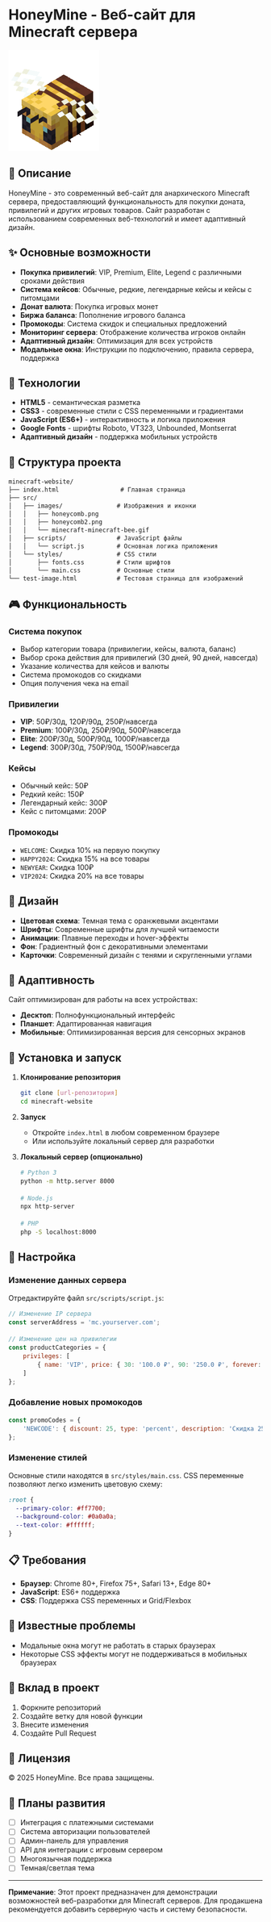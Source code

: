 # HoneyMine - Веб-сайт для Minecraft сервера

![HoneyMine Logo](src/images/minecraft-minecraft-bee.gif)

## 📖 Описание

HoneyMine - это современный веб-сайт для анархического Minecraft сервера, предоставляющий функциональность для покупки доната, привилегий и других игровых товаров. Сайт разработан с использованием современных веб-технологий и имеет адаптивный дизайн.

## ✨ Основные возможности

- **Покупка привилегий**: VIP, Premium, Elite, Legend с различными сроками действия
- **Система кейсов**: Обычные, редкие, легендарные кейсы и кейсы с питомцами
- **Донат валюта**: Покупка игровых монет
- **Биржа баланса**: Пополнение игрового баланса
- **Промокоды**: Система скидок и специальных предложений
- **Мониторинг сервера**: Отображение количества игроков онлайн
- **Адаптивный дизайн**: Оптимизация для всех устройств
- **Модальные окна**: Инструкции по подключению, правила сервера, поддержка

## 🚀 Технологии

- **HTML5** - семантическая разметка
- **CSS3** - современные стили с CSS переменными и градиентами
- **JavaScript (ES6+)** - интерактивность и логика приложения
- **Google Fonts** - шрифты Roboto, VT323, Unbounded, Montserrat
- **Адаптивный дизайн** - поддержка мобильных устройств

## 📁 Структура проекта

```
minecraft-website/
├── index.html                 # Главная страница
├── src/
│   ├── images/               # Изображения и иконки
│   │   ├── honeycomb.png
│   │   ├── honeycomb2.png
│   │   └── minecraft-minecraft-bee.gif
│   ├── scripts/              # JavaScript файлы
│   │   └── script.js         # Основная логика приложения
│   └── styles/               # CSS стили
│       ├── fonts.css         # Стили шрифтов
│       └── main.css          # Основные стили
└── test-image.html           # Тестовая страница для изображений
```

## 🎮 Функциональность

### Система покупок
- Выбор категории товара (привилегии, кейсы, валюта, баланс)
- Выбор срока действия для привилегий (30 дней, 90 дней, навсегда)
- Указание количества для кейсов и валюты
- Система промокодов со скидками
- Опция получения чека на email

### Привилегии
- **VIP**: 50₽/30д, 120₽/90д, 250₽/навсегда
- **Premium**: 100₽/30д, 250₽/90д, 500₽/навсегда
- **Elite**: 200₽/30д, 500₽/90д, 1000₽/навсегда
- **Legend**: 300₽/30д, 750₽/90д, 1500₽/навсегда

### Кейсы
- Обычный кейс: 50₽
- Редкий кейс: 150₽
- Легендарный кейс: 300₽
- Кейс с питомцами: 200₽

### Промокоды
- `WELCOME`: Скидка 10% на первую покупку
- `HAPPY2024`: Скидка 15% на все товары
- `NEWYEAR`: Скидка 100₽
- `VIP2024`: Скидка 20% на все товары

## 🎨 Дизайн

- **Цветовая схема**: Темная тема с оранжевыми акцентами
- **Шрифты**: Современные шрифты для лучшей читаемости
- **Анимации**: Плавные переходы и hover-эффекты
- **Фон**: Градиентный фон с декоративными элементами
- **Карточки**: Современный дизайн с тенями и скругленными углами

## 📱 Адаптивность

Сайт оптимизирован для работы на всех устройствах:
- **Десктоп**: Полнофункциональный интерфейс
- **Планшет**: Адаптированная навигация
- **Мобильные**: Оптимизированная версия для сенсорных экранов

## 🚀 Установка и запуск

1. **Клонирование репозитория**
   ```bash
   git clone [url-репозитория]
   cd minecraft-website
   ```

2. **Запуск**
   - Откройте `index.html` в любом современном браузере
   - Или используйте локальный сервер для разработки

3. **Локальный сервер (опционально)**
   ```bash
   # Python 3
   python -m http.server 8000
   
   # Node.js
   npx http-server
   
   # PHP
   php -S localhost:8000
   ```

## 🔧 Настройка

### Изменение данных сервера
Отредактируйте файл `src/scripts/script.js`:
```javascript
// Изменение IP сервера
const serverAddress = 'mc.yourserver.com';

// Изменение цен на привилегии
const productCategories = {
    privileges: [
        { name: 'VIP', price: { 30: '100.0 ₽', 90: '250.0 ₽', forever: '500.0 ₽' } }
    ]
};
```

### Добавление новых промокодов
```javascript
const promoCodes = {
    'NEWCODE': { discount: 25, type: 'percent', description: 'Скидка 25%' }
};
```

### Изменение стилей
Основные стили находятся в `src/styles/main.css`. CSS переменные позволяют легко изменить цветовую схему:
```css
:root {
  --primary-color: #ff7700;
  --background-color: #0a0a0a;
  --text-color: #ffffff;
}
```

## 📋 Требования

- **Браузер**: Chrome 80+, Firefox 75+, Safari 13+, Edge 80+
- **JavaScript**: ES6+ поддержка
- **CSS**: Поддержка CSS переменных и Grid/Flexbox

## 🐛 Известные проблемы

- Модальные окна могут не работать в старых браузерах
- Некоторые CSS эффекты могут не поддерживаться в мобильных браузерах

## 🤝 Вклад в проект

1. Форкните репозиторий
2. Создайте ветку для новой функции
3. Внесите изменения
4. Создайте Pull Request

## 📄 Лицензия

© 2025 HoneyMine. Все права защищены.

## 🔮 Планы развития

- [ ] Интеграция с платежными системами
- [ ] Система авторизации пользователей
- [ ] Админ-панель для управления
- [ ] API для интеграции с игровым сервером
- [ ] Многоязычная поддержка
- [ ] Темная/светлая тема

---

**Примечание**: Этот проект предназначен для демонстрации возможностей веб-разработки для Minecraft серверов. Для продакшена рекомендуется добавить серверную часть и систему безопасности.
